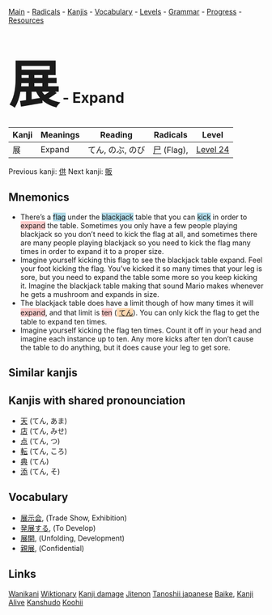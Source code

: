 <style> bigfont {font-size: 100px}</style>
[Main](../README.md) -
[Radicals](../radicals.md) -
[Kanjis](../kanjis.md) -
[Vocabulary](../vocabulary.md) -
[Levels](../levels.md) -
[Grammar](../grammar.md) - 
[Progress](../progress.md) -
[Resources](../resources.md)
# <bigfont> 展</bigfont> - Expand 

| Kanji | Meanings | Reading | Radicals | Level |
| --- | --- | --- | --- | --- |
| 展 | Expand | てん, のぶ, のび | [尸](../radicals/尸.md) (Flag),  | [Level 24](../levels/wk_level24.md) |

Previous kanji: [供](供.md) Next kanji: [販](販.md) 

## Mnemonics
 * There’s a <span style="background-color:#ADD8E6"> flag</span> under the <span style="background-color:#ADD8E6"> blackjack</span> table that you can <span style="background-color:#ADD8E6"> kick</span> in order to <span style="background-color:#ffcccb"> expand</span> the table. Sometimes you only have a few people playing blackjack so you don’t need to kick the flag at all, and sometimes  there are many people playing blackjack so you need to kick the flag many times in order to expand it to a proper size.
* Imagine yourself kicking this flag to see the blackjack table expand. Feel your foot kicking the flag. You’ve kicked it so many times that your leg is sore, but you need to expand the table some more so you keep kicking it. Imagine the blackjack table making that sound Mario makes whenever he gets a mushroom and expands in size.
* The blackjack table does have a limit though of how many times it will <span style="background-color:#ffcccb"> expand</span>, and that limit is <span style="background-color:#ffcccb"> ten</span> (<span style="background-color:#fed8b1"> [てん](https://jisho.org/search/てん)</span>). You can only kick the flag to get the table to expand ten times.
* Imagine yourself kicking the flag ten times. Count it off in your head and imagine each instance up to ten. Any more kicks after ten don’t cause the table to do anything, but it does cause your leg to get sore.


## Similar kanjis
 


## Kanjis with shared pronounciation
 * [天](天.md) (てん, あま)
* [店](店.md) (てん, みせ)
* [点](点.md) (てん, つ)
* [転](転.md) (てん, ころ)
* [典](典.md) (てん)
* [添](添.md) (てん, そ)



## Vocabulary
 * [展示会](../vocabulary/展.md), (Trade Show, Exhibition)
* [発展する](../vocabulary/展.md), (To Develop)
* [展開](../vocabulary/展.md), (Unfolding, Development)
* [親展](../vocabulary/展.md), (Confidential)




## Links 


[Wanikani](https://www.wanikani.com/kanji/展)
[Wiktionary](https://en.wiktionary.org/wiki/展)
[Kanji damage](http://www.kanjidamage.com/kanji/search?utf8=✓&q=展)
[Jitenon](https://jitenon.com/kanji/展)
[Tanoshii japanese](https://www.tanoshiijapanese.com/dictionary/kanji.cfm?k=展)
[Baike](https://baike.baidu.com/item/展),
[Kanji Alive](https://app.kanjialive.com/展)
[Kanshudo](https://www.kanshudo.com/searchmn?q=展)
[Koohii](https://kanji.koohii.com/study/kanji/展)
